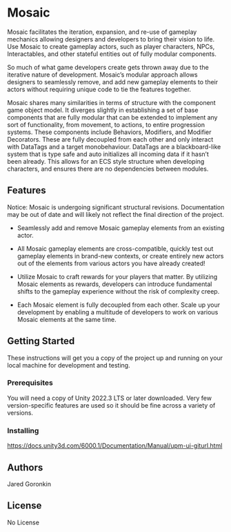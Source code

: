 # Mosaic

Mosaic facilitates the iteration, expansion, and re-use of gameplay mechanics allowing designers and developers to bring their vision to life. Use Mosaic to create gameplay actors, such as player characters, NPCs, Interactables, and other stateful entities out of fully modular components. 

So much of what game developers create gets thrown away due to the iterative nature of development. Mosaic’s modular approach allows designers to seamlessly remove, and add new gameplay elements to their actors without requiring unique code to tie the features together.

Mosaic shares many similarities in terms of structure with the component game object model. It diverges slightly in establishing a set of base components that are fully modular that can be extended to implement any sort of functionality, from movement, to actions, to entire progression systems. These components include Behaviors, Modifiers, and Modifier Decorators. These are fully decoupled from each other and only interact with DataTags and a target monobehaviour. DataTags are a blackboard-like system that is type safe and auto initializes all incoming data if it hasn’t been already. This allows for an ECS style structure when developing characters, and ensures there are no dependencies between modules.

## Features
Notice: Mosaic is undergoing significant structural revisions. Documentation may be out of date and will likely not reflect the final direction of the project. 

- Seamlessly add and remove Mosaic gameplay elements from an existing actor.

- All Mosaic gameplay elements are cross-compatible, quickly test out gameplay elements in brand-new contexts, or create entirely new actors out of the elements from various actors you have already created!

- Utilize Mosaic to craft rewards for your players that matter. By utilizing Mosaic elements as rewards, developers can introduce fundamental shifts to the gameplay experience without the risk of complexity creep. 

- Each Mosaic element is fully decoupled from each other. Scale up your development by enabling a multitude of developers to work on various Mosaic elements at the same time.

## Getting Started

These instructions will get you a copy of the project up and running on your local machine for development and testing.
### Prerequisites

You will need a copy of Unity 2022.3 LTS or later downloaded. Very few version-specific features are used so it should be fine across a variety of versions.

### Installing

https://docs.unity3d.com/6000.1/Documentation/Manual/upm-ui-giturl.html

## Authors

Jared Goronkin

## License

No License
